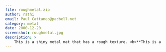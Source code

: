 ```yaml
---
file: roughmetal.zip
author: rathi
email: Paul_Cattaneo@pacbell.net
category: metal
date: 2000-12-20
screenshot: roughmetal.jpg
description: >
    This is a shiny metal mat that has a rough texture. <b>**This is a 16 bit mat**</b>
---
```

